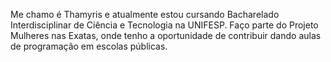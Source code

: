 Me chamo é Thamyris e atualmente estou cursando Bacharelado Interdisciplinar de Ciência e Tecnologia na UNIFESP. 
Faço parte do Projeto Mulheres nas Exatas, onde tenho a oportunidade de contribuir dando aulas de programação em escolas públicas.


